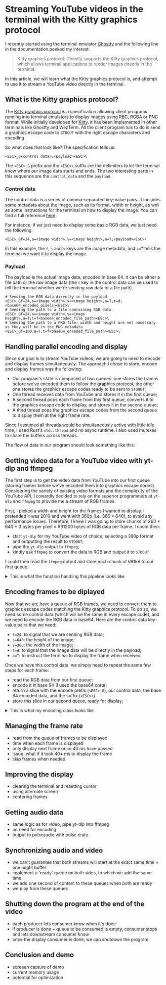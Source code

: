 # Streaming YouTube videos in the terminal with the Kitty graphics protocol

I recently started using the terminal emulator [Ghostty](https://ghostty.org) and the following line in the documentation peeked my interest:

> Kitty graphics protocol: Ghostty supports the Kitty graphics protocol, which allows terminal applications to render images directly in the terminal.

In this article, we will learn what the Kitty graphics protocol is, and attempt to use it to stream a YouTube video directly in the terminal.

## What is the Kitty graphics protocol?
The [Kitty graphics protocol](https://sw.kovidgoyal.net/kitty/graphics-protocol) is a specification allowing client programs running into terminal emulators to display images using RBG, RGBA or PNG format. While initially developed for [Kitty](https://sw.kovidgoyal.net/kitty/), it has been implemented in other terminals like Ghostty and WezTerm. All the client program has to do is send a graphics escape code to `STDOUT` with the right escape characters and encoding.

So what does that look like? The specification tells us:

`<ESC>_G<control data>;<payload><ESC>\`

The `<ESC>_G` prefix and the `<ESC>\` suffix are the delimiters to let the terminal know where our image data starts and ends. The two interesting parts in this sequence are the `control_data` and the `payload`.

### Control data
The control data is a series of comma-separated key-value pairs. It includes some metadata about the image, such as its format, width or height, as well as some instructions for the terminal on how to display the image. You can find a full reference [here](https://sw.kovidgoyal.net/kitty/graphics-protocol/#control-data-reference).

For instance, if we just need to display some basic RGB data, we just need the following:
```
<ESC>_Gf=24,s=<image width>,v=<image height>,a=T;<payload><ESC>\
```
In this example, the `f`, `s` and `v` keys are the image metadata, and `a=T` tells the terminal we want it to display the image.

### Payload
The payload is the actual image data, encoded in base 64. It can be either a file path or the raw image data (the `t` key in the control data can be used to tell the terminal whether we're sending raw data or a file path).

```
# Sending the RGB data directly in the payload
<ESC>_Gf=24,s=<image width>,v=<image height>,a=T,t=d;<base64_encoded_pixels><ESC>\ 
# Sending the path to a file containing RGB data
<ESC>_Gf=24,s=<image width>,v=<image height>,a=T;t=f<base64_encoded_file_path><ESC>\ 
# Sending the path to a PNG file; width and height are not necessary as they will be in the PNG metadata
<ESC>_Gf=100,a=T;t=f<base64_encoded_file_path><ESC>\ 
```

## Handling parallel encoding and display
Since our goal is to stream YouTube videos, we are going to need to encode and display frames simultaneously. The approach I chose to store, encode and display frames was the following:
- Our program's state is composed of two queues: one stores the frames before we've encoded them to follow the graphics protocol, the other one stores the graphics escape codes ready to be sent to `STDOUT`;
- One thread receives data from YouTube and stores it in the first queue;
- A second thread pops each frame from this first queue, converts it to the graphics escape code to display, and stores it in the second queue;
- A third thread pops the graphics escape codes from the second queue to display them at the right frame rate. 

Since I assumed all threads would be simultaneously active with little idle time, I used Rust's `std::thread` and no async runtime. I also used mutexes to share the buffers across threads.

The flow of data in our program should look something like this:

<EXCALIDRAW>

## Getting video data for a YouTube video with yt-dlp and ffmpeg
The first step is to get the video data from YouTube into our first queue (storing frames before we've encoded them into graphics escape codes). Considering the variety of existing video formats and the complexity of the YouTube API, I cowardly decided to rely on the superior programmers at `yt-dlp` and `ffmpeg` to provide me a stream of RGB frames.

First, I picked a width and height for the frames I wanted to display. I pretended it was 2010 and went with 360p (i.e. 360 * 640), to avoid any performance issues. Therefore, I knew I was going to store chunks of 360 * 640 * 3 bytes per pixel = 691200 bytes of RGB data per frame. I could then:
- start `yt-dlp` for my YouTube video of choice, selecting a 360p format and outputting the result to `STDOUT`;
- pipe the `yt-dlp` output to `ffmpeg`;
- kindly ask `ffmpeg` to convert the data to RGB and output it to `STDOUT`

I could then read the `ffmpeg` output and store each chunk of 691kB to our first queue.

<details>
<summary>This is what the function handling this pipeline looks like</summary>

```rust
    pub fn stream(&self) -> Res<()> {
        let frame_size = self.width * self.height * 3;
        let mut yt_dlp_process = Command::new("yt-dlp")
            .args([
                "-o",
                "-",
                "--no-part",
                "-f",
                format!("bestvideo[height={}][width={}]", self.height, self.width).as_str(),
                &self.url,
            ])
            .stderr(Stdio::null())
            .stdout(Stdio::piped())
            .spawn()
            .expect("Could not start yt-dlp process");

        let yt_dlp_stdout = yt_dlp_process.stdout.take().unwrap();

        let mut ffmpeg_process = Command::new("ffmpeg")
            .args(["-i", "pipe:0", "-f", "rawvideo", "-pix_fmt", "rgb24", "-"])
            .stdin(Stdio::from(yt_dlp_stdout))
            .stderr(Stdio::null())
            .stdout(Stdio::piped())
            .spawn()
            .expect("Could not start ffmpeg process");

        let mut ffmpeg_stdout = ffmpeg_process
            .stdout
            .take()
            .expect("Failed to get ffmpeg stdout");

        let mut accumulated_data = Vec::new();

        let mut read_buffer = vec![0u8; frame_size];

        loop {
            match ffmpeg_stdout.read(&mut read_buffer) {
                Ok(0) => {
                    self.streaming_done_tx.send(()).unwrap();
                    break;
                }
                Ok(bytes_read) => {
                    accumulated_data.extend_from_slice(&read_buffer[0..bytes_read]);

                    while accumulated_data.len() >= frame_size {
                        let frame_data = accumulated_data.drain(0..frame_size).collect::<Vec<u8>>();
                        let frame = Frame::new(frame_data);

                        self.rgb_buffer.lock().unwrap().push_el(frame);
                    }
                }
                Err(e) => {
                    eprintln!("Error reading from ffmpeg: {}", e);
                    break;
                }
            }
        }

        if !accumulated_data.is_empty() {
            println!("Leftover incomplete data: {} bytes", accumulated_data.len());
        }

        let _ = ffmpeg_process.wait();
        let _ = yt_dlp_process.wait();
        Ok(())
    }
```
</details>

## Encoding frames to be diplayed
Now that we are have a queue of RGB frames, we need to convert them to graphics escape codes matching the Kitty graphics protocol. To do so, we need some control data (which will be the same in every escape code), and we need to encode the RGB data in base64. 
Here are the control data key-value pairs that we need:
- `f=24`: to signal that we are sending RGB data;
- `s=640`: the height of the image;
- `v=360`: the width of the image;
- `t=d`: to signal that the image data will be directly in the payload;
- `a=T`: to instruct the terminal to display the frame when received.

Once we have this control data, we simply need to repeat the same few steps for each frame:
- read the RGB data from our first queue;
- encode it in base 64 (I used the base64 crate)
- return a slice with the encode prefix (`<ESC>_G`), our control data, the base 64 encoded data, and the suffix (`<ESC>\`)
- store this slice in our second queue, ready for display;

<details>
<summary>This is what my encoding class looks like</summary>

```rust
fn encode_frame(&self, encoded_control_data: Vec<u8>, frame: Frame) -> Frame {
    // Base64 encode the frame data
    let encoded_payload = self.encode_rgb(frame.data);
    let prefix = b"\x1b_G";
    let suffix = b"\x1b\\";
    let delimiter = b";";
    let mut buffer = vec![];
    buffer.extend_from_slice(prefix);
    buffer.extend_from_slice(&encoded_control_data);
    buffer.extend_from_slice(delimiter);
    buffer.extend_from_slice(&encoded_payload);
    buffer.extend_from_slice(suffix);
    Frame::new(buffer)
}
pub fn encode(&mut self) -> Res<()> {
    loop {
        let mut rgb_buffer = self.rgb_buffer.lock().unwrap();
        let x_offset = (self.term_width as usize - self.width) / 2;
        let y_offset = (self.term_height as usize - self.height) / 2;
        let encoded_control_data = self.encode_control_data(HashMap::from([
            ("f".into(), "24".into()),
            ("s".into(), format!("{}", self.width)),
            ("v".into(), format!("{}", self.height)),
            ("t".into(), "d".into()),
            ("a".into(), "T".into()),
            ("X".into(), format!("{}", x_offset)),
            ("Y".into(), format!("{}", y_offset)),
        ]));
        let frame = rgb_buffer.get_el();
        if let Some(frame) = frame {
            let encoded_frame = self.encode_frame(encoded_control_data, frame);
            let mut encoded_buffer = self.encoded_buffer.lock().unwrap();
            encoded_buffer.push_el(encoded_frame);
        } else if self.streaming_done_rx.try_recv().is_ok() {
            self.encoding_done_tx.send(()).unwrap();
            return Ok(());
        }
    }
}
fn encode_control_data(&self, control_data: HashMap<String, String>) -> Vec<u8> {
    let mut encoded_data = Vec::new();
    for (key, value) in control_data {
        encoded_data.push(format!("{}={}", key, value));
    }
    encoded_data.join(",").as_bytes().to_vec()
}
fn encode_rgb(&self, rgb: Vec<u8>) -> Vec<u8> {
    let encoded = general_purpose::STANDARD.encode(&rgb);
    encoded.as_bytes().to_vec()
}
```
</details>

## Managing the frame rate
- read from the queue of frames to be displayed
- time when each frame is displayed
- only display next frame once 40 ms have passed
- issue: what if it took 40+ ms to display the frame
- skip frames when needed

## Improving the display
- clearing the terminal and resetting cursor
- using alternate screen
- centering frames

## Getting audio data
- same logic as for video, pipe yt-dlp into ffmpeg
- no need for encoding
- output to pulseaudio with pulse crate

## Synchronizing audio and video
- we can't guarantee that both streams will start at the exact same time + one might buffer
- implement a 'ready' queue on both sides, to which we add the same time
- we add one second of content to these queues when both are ready
- we play from these queues

## Shutting down the program at the end of the video
- each producer lets consumer know when it's done
- if producer is done + queue to be consumed is empty, consumer stops and lets downstream consumer know
- once the display consumer is done, we can shutdown the program

## Conclusion and demo
- screeen capture of demo
- current memory usage
- potential for optimization
